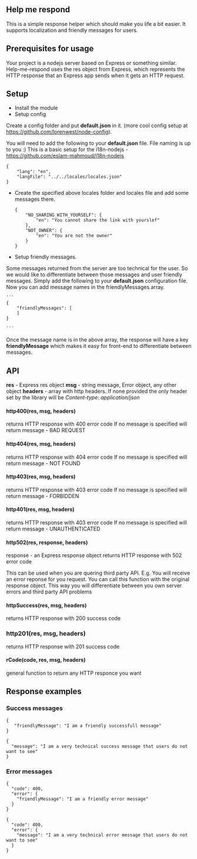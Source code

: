 ## Help me respond

This is a simple response helper which should make you life a bit easier. It supports localization and friendly messages for users.

## Prerequisites for usage
Your project is a nodejs server based on Express or something similar. Help-me-respond uses the res object from Express, which represents the HTTP response that an Express app sends when it gets an HTTP request.

## Setup

* Install the module
* Setup config

Create a config folder and put **default.json** in it. (more cool config setup at https://github.com/lorenwest/node-config).

You will need to add the following to your **default.json** file. File naming is up to you :) This is a basic setup for the i18n-nodejs - https://github.com/eslam-mahmoud/i18n-nodejs


    {
    	"lang": "en",
       	"langFile": "../../locales/locales.json"
    }

* Create the specified above locales folder and locales file and add some messages there.

    ```
    {
    	"NO_SHARING_WITH_YOURSELF": {
    		"en": "You cannot share the link with yourslef"
    	},
    	"NOT_OWNER": {
    		"en": "You are not the owner"
    	}
    }
    ```

* Setup friendly messages.

Some messages returned from the server are too technical for the user. So we would like to differentiate between those messages and user friendly messages. Simply add the following to your **default.json** configuration file. Now you can add message names in the friendlyMessages array.

	```
    {
    	"friendlyMessages": [
    	]
    }

    ```

Once the message name is in the above array, the response will have a key **friendlyMessage** which makes it easy for front-end to differentiate between messages.

## API

**res** - Express res object
**msg** - string message, Error object, any other object
**headers** - array with http headers. If none provided the only header set by the library will be *Content-type*: *application/json*

#### http400(res, msg, headers)
returns HTTP response with 400 error code
If no message is specified will return message - BAD REQUEST

#### http404(res, msg, headers)
returns HTTP response with 404 error code
If no message is specified will return message - NOT FOUND

#### http403(res, msg, headers)
returns HTTP response with 403 error code
If no message is specified will return message - FORBIDDEN

#### http401(res, msg, headers)
returns HTTP response with 403 error code
If no message is specified will return message - UNAUTHENTICATED

#### http502(res, response, headers)
response - an Express response object
returns HTTP response with 502 error code

This can be used when you are quering third party API. E.g. You will receive an error reponse for you request. You can call this function with the original response object. This way you will differentiate between you own server errors and third party API problems

#### httpSuccess(res, msg, headers)
returns HTTP response with 200 success code

### http201(res, msg, headers)
returns HTTP response with 201 success code

#### rCode(code, res, msg, headers)
general function to return any HTTP responce you want

## Response examples

### Success messages
```
{
   "friendlyMessage": "I am a friendly successfull message"
}
```

```
{
  "message": "I am a very technical success message that users do not want to see"
}
```

### Error messages
```
{
  "code": 400,
  "error": {
    "friendlyMessage": "I am a friendly error message"
  }
}
```

```
{
  "code": 400,
  "error": {
    "message": "I am a very technical error message that users do not want to see"
  }
}
```
